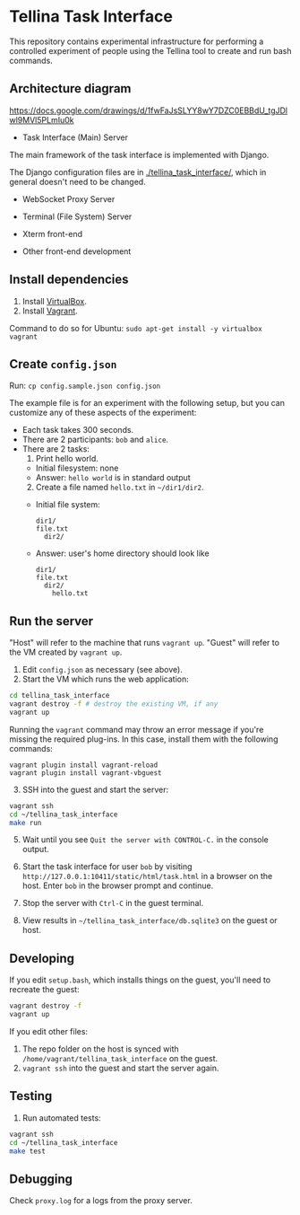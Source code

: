 # Tellina Task Interface

This repository contains experimental infrastructure for performing
a controlled experiment of people using the Tellina tool to create
and run bash commands.

## Architecture diagram

https://docs.google.com/drawings/d/1fwFaJsSLYY8wY7DZC0EBBdU_tgJDlwl9MVl5PLmIu0k

* Task Interface (Main) Server

The main framework of the task interface is implemented with Django. 

The Django configuration files are in [./tellina_task_interface/](https://github.com/TellinaTool/tellina_task_interface/tree/websocket_refactor/tellina_task_interface), which in general doesn't need to be changed.

* WebSocket Proxy Server

* Terminal (File System) Server
* Xterm front-end
* Other front-end development

## Install dependencies

1. Install [VirtualBox](https://www.virtualbox.org/wiki/Downloads).
2. Install [Vagrant](https://www.vagrantup.com/downloads.html).

Command to do so for Ubuntu: `sudo apt-get install -y virtualbox vagrant`

## Create `config.json`

Run: `cp config.sample.json config.json`

The example file is for an experiment with the following setup,
but you can customize any of these aspects of the experiment:

* Each task takes 300 seconds.
* There are 2 participants: `bob` and `alice`.
* There are 2 tasks:
  1. Print hello world.
    * Initial filesystem: none
    * Answer: `hello world` is in standard output
  2. Create a file named `hello.txt` in `~/dir1/dir2`.
    * Initial file system:

       ```
       dir1/
       file.txt
         dir2/
       ```

    * Answer: user's home directory should look like

       ```
       dir1/
       file.txt
         dir2/
           hello.txt
       ```

## Run the server

"Host" will refer to the machine that runs `vagrant up`.
"Guest" will refer to the VM created by `vagrant up`.

1. Edit `config.json` as necessary (see above).
2. Start the VM which runs the web application:

  ```bash
  cd tellina_task_interface
  vagrant destroy -f # destroy the existing VM, if any
  vagrant up
  ```
  Running the `vagrant` command may throw an error message if you're missing the required plug-ins. In this case, install them with the following commands:

  ```
  vagrant plugin install vagrant-reload
  vagrant plugin install vagrant-vbguest
  ```

3. SSH into the guest and start the server:

  ```bash
  vagrant ssh
  cd ~/tellina_task_interface
  make run
  ```

5. Wait until you see `Quit the server with CONTROL-C.` in the console output.

6. Start the task interface for user `bob` by visiting
   `http://127.0.0.1:10411/static/html/task.html` in a browser on the host.
   Enter `bob` in the browser prompt and continue.

7. Stop the server with `Ctrl-C` in the guest terminal.

8. View results in `~/tellina_task_interface/db.sqlite3` on the guest or host.

## Developing

If you edit `setup.bash`, which installs things on the guest, you'll need to
recreate the guest:

```bash
vagrant destroy -f
vagrant up
```

If you edit other files:

1. The repo folder on the host is synced with
   `/home/vagrant/tellina_task_interface` on the guest.
2. `vagrant ssh` into the guest and start the server again.

## Testing

1. Run automated tests:

  ```bash
  vagrant ssh
  cd ~/tellina_task_interface
  make test
  ```

## Debugging

Check `proxy.log` for a logs from the proxy server.

